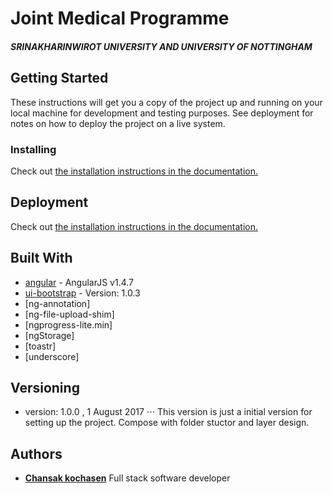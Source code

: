 # Joint Medical Programme 
##### SRINAKHARINWIROT UNIVERSITY AND UNIVERSITY OF NOTTINGHAM

## Getting Started

These instructions will get you a copy of the project up and running on your local machine for development and testing purposes. See deployment for notes on how to deploy the project on a live system.

### Installing

Check out 
[the installation instructions in the documentation.](https://github.com/chansak/swu/tree/master/document/installation.md)

## Deployment

Check out 
[the installation instructions in the documentation.](https://github.com/chansak/swu/tree/master/document/deployment.md)

## Built With

* [angular](http://angularjs.org) - AngularJS v1.4.7
* [ui-bootstrap](http://angular-ui.github.io/bootstrap/) - Version: 1.0.3
* [ng-annotation]
* [ng-file-upload-shim]
* [ngprogress-lite.min]
* [ngStorage]
* [toastr]
* [underscore]

## Versioning
* version: 1.0.0 , 1 August 2017
⋅⋅⋅ This version is just a initial version for setting up the project. Compose with folder stuctor and layer design.

## Authors
 
* **[Chansak kochasen](https://github.com/chansak)** Full stack software developer
